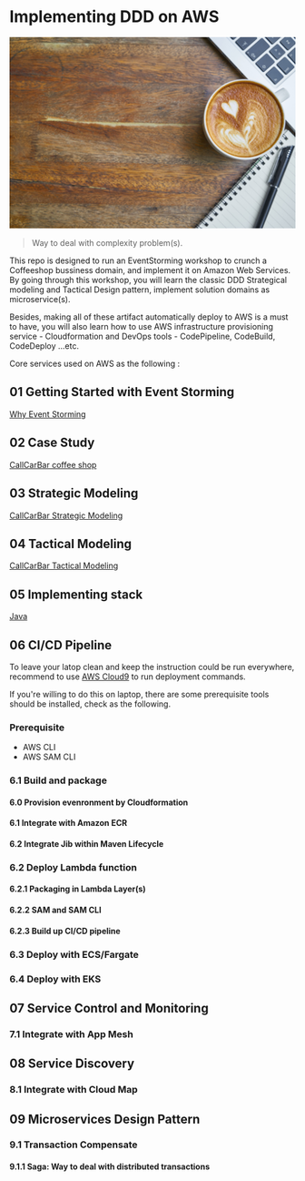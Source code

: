 # Implementing DDD on AWS

![image](/documents/images/coffee.jpg)

> Way to deal with complexity problem(s).

This repo is designed to run an EventStorming workshop to crunch a Coffeeshop bussiness domain, and implement it on Amazon Web Services. By going through this workshop, you will learn the classic DDD Strategical modeling and Tactical Design pattern, implement solution domains as microservice(s).

Besides, making all of these artifact automatically deploy to AWS is a must to have, you will also learn how to use AWS infrastructure provisioning service - Cloudformation and DevOps tools - CodePipeline, CodeBuild, CodeDeploy ...etc.

Core services used on AWS as the following :

## 01 Getting Started with Event Storming

[Why Event Storming](/documents/01-getting-started-with-EventStorming/README.md)

## 02 Case Study

[CallCarBar coffee shop](/documents/02-case-study/README.md)

## 03 Strategic Modeling

[CallCarBar Strategic Modeling](/documents/03-strategic-modeling/README.md)

## 04 Tactical Modeling

[CallCarBar Tactical Modeling](/documents/04-tactical-modeling/README.md)

## 05 Implementing stack

[Java](/documents/05-implementing-in-java/README.md)

## 06 CI/CD Pipeline

To leave your latop clean and keep the instruction could be run everywhere, recommend to use [AWS Cloud9](https://aws.amazon.com/cloud9/) to run deployment commands.

If you're willing to do this on laptop, there are some prerequisite tools should be installed, check as the following.

### Prerequisite

* AWS CLI
* AWS SAM CLI

### 6.1 Build and package

#### 6.0 Provision evenronment by Cloudformation

#### 6.1 Integrate with Amazon ECR

#### 6.2 Integrate Jib within Maven Lifecycle

### 6.2 Deploy Lambda function

#### 6.2.1 Packaging in Lambda Layer(s)

#### 6.2.2 SAM and SAM CLI

#### 6.2.3 Build up CI/CD pipeline

### 6.3 Deploy with ECS/Fargate

### 6.4 Deploy with EKS

## 07 Service Control and Monitoring

### 7.1 Integrate with App Mesh

## 08 Service Discovery

### 8.1 Integrate with Cloud Map

## 09 Microservices Design Pattern

### 9.1 Transaction Compensate

#### 9.1.1 Saga: Way to deal with distributed transactions
